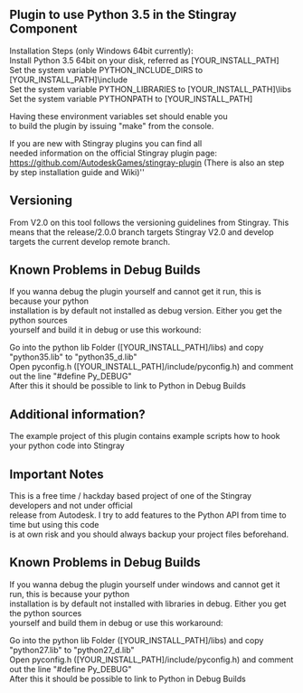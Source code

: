 ## Plugin to use Python 3.5 in the Stingray Component

Installation Steps (only Windows 64bit currently):  
Install Python 3.5 64bit on your disk, referred as [YOUR_INSTALL_PATH]  
Set the system variable PYTHON_INCLUDE_DIRS to [YOUR_INSTALL_PATH]\include  
Set the system variable PYTHON_LIBRARIES to [YOUR_INSTALL_PATH]\libs  
Set the system variable PYTHONPATH to [YOUR_INSTALL_PATH]

Having these environment variables set should enable you  
to build the plugin by issuing "make" from the console.

If you are new with Stingray plugins you can find all  
needed information on the official Stingray plugin page:  
https://github.com/AutodeskGames/stingray-plugin
(There is also an step by step installation guide and Wiki)''

## Versioning
From V2.0 on this tool follows the versioning guidelines from Stingray. This means that the
release/2.0.0 branch targets Stingray V2.0 and develop targets the current develop remote branch.

## Known Problems in Debug Builds

If you wanna debug the plugin yourself and cannot get it run, this is because your python  
installation is by default not installed as debug version. Either you get the python sources  
yourself and build it in debug or use this workound:

Go into the python lib Folder ([YOUR_INSTALL_PATH]/libs) and copy "python35.lib" to "python35_d.lib"  
Open pyconfig.h ([YOUR_INSTALL_PATH]/include/pyconfig.h) and comment out the line "#define Py_DEBUG"  
After this it should be possible to link to Python in Debug Builds

## Additional information?

The example project of this plugin contains example scripts how to hook your python code into Stingray

## Important Notes

This is a free time / hackday based project of one of the Stingray developers and not under official  
release from Autodesk. I try to add features to the Python API from time to time but using this code  
is at own risk and you should always backup your project files beforehand.

## Known Problems in Debug Builds

If you wanna debug the plugin yourself under windows and cannot get it run, this is because your python  
installation is by default not installed with libraries in debug. Either you get the python sources  
yourself and build them in debug or use this workaround:

Go into the python lib Folder ([YOUR_INSTALL_PATH]/libs) and copy "python27.lib" to "python27_d.lib"  
Open pyconfig.h ([YOUR_INSTALL_PATH]/include/pyconfig.h) and comment out the line "#define Py_DEBUG"  
After this it should be possible to link to Python in Debug Builds
